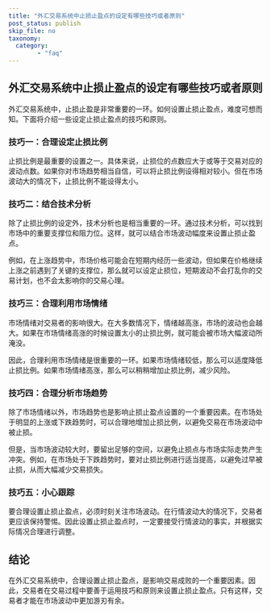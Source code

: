 ```yaml
---
title: "外汇交易系统中止损止盈点的设定有哪些技巧或者原则"
post_status: publish
skip_file: no
taxonomy:
  category:
        - "faq"
---
```


## 外汇交易系统中止损止盈点的设定有哪些技巧或者原则

外汇交易系统中，止损止盈是非常重要的一环。如何设置止损止盈点，难度可想而知。下面将介绍一些设定止损止盈点的技巧和原则。

### 技巧一：合理设定止损比例

止损比例是最重要的设置之一。具体来说，止损位的点数应大于或等于交易对应的波动点数。如果你对市场趋势相当自信，可以将止损比例设得相对较小。但在市场波动大的情况下，止损比例不能设得太小。

### 技巧二：结合技术分析

除了止损比例的设定外，技术分析也是相当重要的一环。通过技术分析，可以找到市场中的重要支撑位和阻力位。这样，就可以结合市场波动幅度来设置止损止盈点。

例如，在上涨趋势中，市场价格可能会在短期内经历一些波动，但如果在价格继续上涨之前遇到了关键的支撑位，那么就可以设定止损位，短期波动不会打乱你的交易计划，也不会太影响你的交易心理。

### 技巧三：合理利用市场情绪

市场情绪对交易者的影响很大。在大多数情况下，情绪越高涨，市场的波动也会越大。如果在市场情绪高涨的时候设置太小的止损比例，就可能会被市场大幅波动所淹没。

因此，合理利用市场情绪是很重要的一环。如果市场情绪较低，那么可以适度降低止损比例。如果市场情绪高涨，那么可以稍稍增加止损比例，减少风险。

### 技巧四：合理分析市场趋势

除了市场情绪以外，市场趋势也是影响止损止盈点设置的一个重要因素。在市场处于明显的上涨或下跌趋势时，可以合理地增加止损比例，以避免交易在市场波动中被止损。

但是，当市场波动较大时，要留出足够的空间，以避免止损点与市场实际走势产生冲突。例如，在市场处于下跌趋势时，要对止损比例进行适当提高，以避免过早被止损，从而大幅减少交易损失。

### 技巧五：小心跟踪

要合理设置止损止盈点，必须时刻关注市场波动。在行情波动大的情况下，交易者更应该保持警惕。因此设置止损止盈点时，一定要接受行情波动的事实，并根据实际情况合理进行调整。

## 结论

在外汇交易系统中，合理设置止损止盈点，是影响交易成败的一个重要因素。因此，交易者在交易过程中要善于运用技巧和原则来设置止损止盈点。只有这样，交易者才能在市场波动中更加游刃有余。
